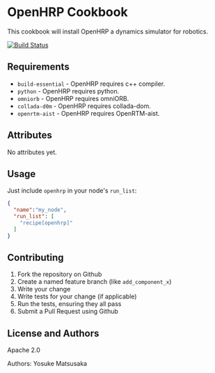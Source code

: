 OpenHRP Cookbook
================

This cookbook will install OpenHRP a dynamics simulator for robotics.

[![Build Status](http://ci.devrt.tk/job/chef-openhrp/badge/icon)](http://ci.devrt.tk/job/chef-openhrp/)

Requirements
------------

- `build-essential` - OpenHRP requires c++ compiler.
- `python` - OpenHRP requires python.
- `omniorb` - OpenHRP requires omniORB.
- `collada-d0m` - OpenHRP requires collada-dom.
- `openrtm-aist` - OpenHRP requires OpenRTM-aist.

Attributes
----------

No attributes yet.

Usage
-----

Just include `openhrp` in your node's `run_list`:

```json
{
  "name":"my_node",
  "run_list": [
    "recipe[openhrp]"
  ]
}
```

Contributing
------------

1. Fork the repository on Github
2. Create a named feature branch (like `add_component_x`)
3. Write your change
4. Write tests for your change (if applicable)
5. Run the tests, ensuring they all pass
6. Submit a Pull Request using Github

License and Authors
-------------------

Apache 2.0

Authors: Yosuke Matsusaka
